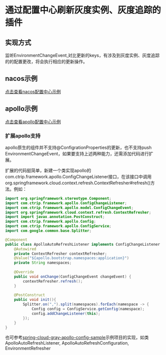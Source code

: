 # 通过配置中心刷新灰度实例、灰度追踪的插件

## 实现方式
监听EnvironmentChangeEvent,对比更新的keys，有涉及到灰度实例、灰度追踪的的配置更改，将会执行相应的更新操作。

## nacos示例
[点击查看nacos配置中心示例](../../spring-cloud-gray-samples/spring-cloud-gray-consumer-nacos-config-sample)

## apollo示例
[点击查看apollo配置中心示例](../../spring-cloud-gray-samples/spring-cloud-gray-apollo-config-sample)

### 扩展apollo支持
apollo原生的组件并不支持@ConfigrationProperties的更新，也不支持push EnvironmentChangeEvent，如果要支持上述两种能力，还需添加代码进行扩展。

扩展的代码挺简单，新建一个类实现apollo的com.ctrip.framework.apollo.ConfigChangeListener接口，在该接口中调用org.springframework.cloud.context.refresh.ContextRefresher#refresh()方法。例如：
```java 
import org.springframework.stereotype.Component;
import com.ctrip.framework.apollo.ConfigChangeListener;
import com.ctrip.framework.apollo.model.ConfigChangeEvent;
import org.springframework.cloud.context.refresh.ContextRefresher;
import import javax.annotation.PostConstruct;
import com.ctrip.framework.apollo.Config;
import com.ctrip.framework.apollo.ConfigService;
import com.google.common.base.Splitter;

@Component
public class ApolloAutoRefreshListener implements ConfigChangeListener {
    @Autowired
    private ContextRefresher contextRefresher;
    @Value("${apollo.bootstrap.namespaces:application}")
    private String namespaces;
    
    @Override
    public void onChange(ConfigChangeEvent changeEvent) {
        contextRefresher.refresh();
    }
    
    @PostConstruct
    public void init(){
        Splitter.on(",").split(namespaces).forEach(namespace -> {
            Config config = ConfigService.getConfig(namespace);
            config.addChangeListener(this);
        });
    }
}
```

也可参考[spring-cloud-gray-apollo-config-sample](../../spring-cloud-gray-samples/spring-cloud-gray-apollo-config-sample)示例项目的实现，如类ApolloAutoRefreshListener, ApolloAutoRefreshConfiguration, EnvironmentRefresher 